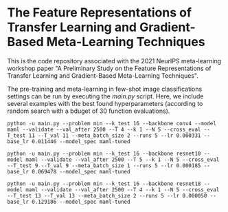 # The Feature Representations of Transfer Learning and Gradient-Based Meta-Learning Techniques 

This is the code repository associated with the 2021 NeurIPS meta-learning workshop paper "A Preliminary Study on the Feature Representations of Transfer Learning and Gradient-Based Meta-Learning Techniques". 


The pre-training and meta-learning in few-shot image classifications settings can be run by executing the *main.py* script. Here, we include several examples with the best found hyperparameters (according to random search with a bduget of 30 function evaluations).

```
python -u main.py --problem min --k_test 16 --backbone conv4 --model maml --validate --val_after 2500 --T 4 --k 1 --N 5 --cross_eval --T_test 11 --T_val 11 --meta_batch_size 2 --runs 5 --lr 0.000331 --base_lr 0.011446 --model_spec maml-tuned

python -u main.py --problem min --k_test 16 --backbone resnet10 --model maml --validate --val_after 2500 --T 5 --k 1 --N 5 --cross_eval --T_test 9 --T_val 9 --meta_batch_size 1 --runs 5 --lr 0.000185 --base_lr 0.069478 --model_spec maml-tuned

python -u main.py --problem min --k_test 16 --backbone resnet18 --model maml --validate --val_after 2500 --T 4 --k 1 --N 5 --cross_eval --T_test 13 --T_val 13 --meta_batch_size 2 --runs 5 --lr 0.000050 --base_lr 0.129186 --model_spec maml-tuned
```
